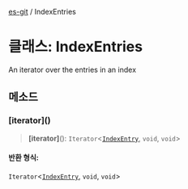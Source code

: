 [es-git](../globals.md) / IndexEntries

# 클래스: IndexEntries

An iterator over the entries in an index

## 메소드

### \[iterator\]()

> **\[iterator\]**(): `Iterator`\<[`IndexEntry`](../interfaces/IndexEntry.md), `void`, `void`\>

#### 반환 형식:

`Iterator`\<[`IndexEntry`](../interfaces/IndexEntry.md), `void`, `void`\>
